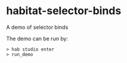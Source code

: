 # habitat-selector-binds
A demo of selector binds

The demo can be run by:
```
> hab studio enter
> run_demo
```
